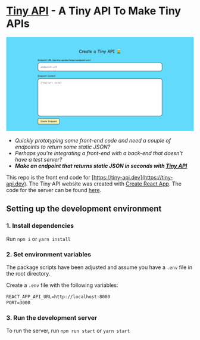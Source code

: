 # [Tiny API](https://tiny-api.dev) - A Tiny API To Make Tiny APIs
![Website Preview](https://github.com/cameronhh/tiny-api-client/blob/master/.github/repo-image.png)

- *Quickly prototyping some front-end code and need a couple of endpoints to return some static JSON?*
- *Perhaps you're integrating a front-end with a back-end that doesn't have a test server?*
- ***Make an endpoint that returns static JSON in seconds with [Tiny API](https://tiny-api.dev)***


This repo is the front end code for [https://tiny-api.dev](https://tiny-api.dev). The Tiny API website was created with [Create React App](https://github.com/facebook/create-react-app).
The code for the server can be found [here](https://github.com/cameronhh/tiny-api).

## Setting up the development environment

### 1. Install dependencies

Run `npm i` or `yarn install`

### 2. Set environment variables

The package scripts have been adjusted and assume you have a `.env` file in the root directory.

Create a `.env` file with the following variables:

```
REACT_APP_API_URL=http://localhost:8080
PORT=3000
```

### 3. Run the development server

To run the server, run `npm run start` or `yarn start`
